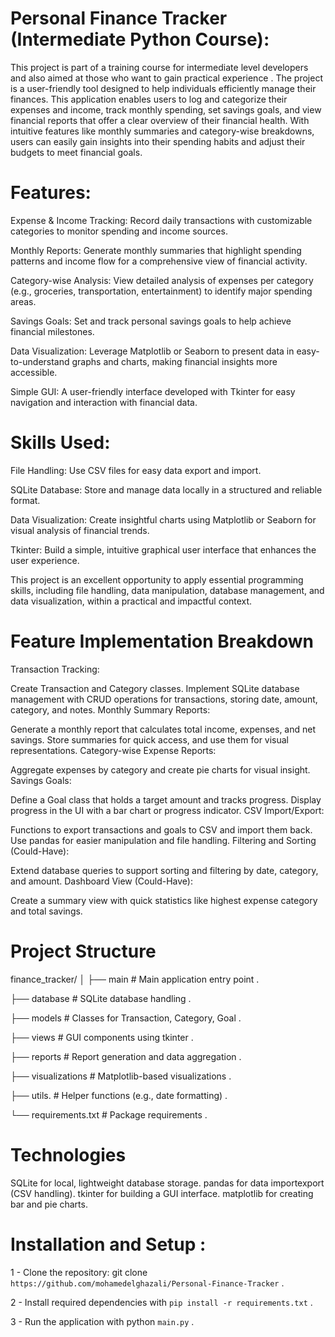 # Personal Finance Tracker  (Intermediate Python Course): 
This project is part of a training course for intermediate level developers and also aimed at those who want to gain practical experience .
The project is a user-friendly tool designed to help individuals efficiently manage their finances. This application enables users to log and categorize their expenses and income, track monthly spending, set savings goals, and view financial reports that offer a clear overview of their financial health. With intuitive features like monthly summaries and category-wise breakdowns, users can easily gain insights into their spending habits and adjust their budgets to meet financial goals.

# Features:

Expense & Income Tracking: Record daily transactions with customizable categories to monitor spending and income sources.

Monthly Reports: Generate monthly summaries that highlight spending patterns and income flow for a comprehensive view of financial activity.

Category-wise Analysis: View detailed analysis of expenses per category (e.g., groceries, transportation, entertainment) to identify major spending areas.

Savings Goals: Set and track personal savings goals to help achieve financial milestones.

Data Visualization: Leverage Matplotlib or Seaborn to present data in easy-to-understand graphs and charts, making financial insights more accessible.

Simple GUI: A user-friendly interface developed with Tkinter for easy navigation and interaction with financial data.

# Skills Used:

File Handling: Use CSV files for easy data export and import.

SQLite Database: Store and manage data locally in a structured and reliable format.

Data Visualization: Create insightful charts using Matplotlib or Seaborn for visual analysis of financial trends.

Tkinter: Build a simple, intuitive graphical user interface that enhances the user experience.

This project is an excellent opportunity to apply essential programming skills, including file handling, data manipulation, database management, and data visualization, within a practical and impactful context.

# Feature Implementation Breakdown

Transaction Tracking:

Create Transaction and Category classes.
Implement SQLite database management with CRUD operations for transactions, storing date, amount, category, and notes.
Monthly Summary Reports:

Generate a monthly report that calculates total income, expenses, and net savings.
Store summaries for quick access, and use them for visual representations.
Category-wise Expense Reports:

Aggregate expenses by category and create pie charts for visual insight.
Savings Goals:

Define a Goal class that holds a target amount and tracks progress.
Display progress in the UI with a bar chart or progress indicator.
CSV Import/Export:

Functions to export transactions and goals to CSV and import them back.
Use pandas for easier manipulation and file handling.
Filtering and Sorting (Could-Have):

Extend database queries to support sorting and filtering by date, category, and amount.
Dashboard View (Could-Have):

Create a summary view with quick statistics like highest expense category and total savings.

# Project Structure
finance_tracker/
│
├── main               # Main application entry point .

├── database          # SQLite database handling .

├── models            # Classes for Transaction, Category, Goal .
 
├── views             # GUI components using tkinter .

├── reports           # Report generation and data aggregation .

├── visualizations    # Matplotlib-based visualizations . 

├── utils.           # Helper functions (e.g., date formatting) . 

└── requirements.txt      # Package requirements . 


# Technologies

SQLite for local, lightweight database storage.
pandas for data importexport (CSV handling).
tkinter for building a GUI interface.
matplotlib for creating bar and pie charts.

# Installation and Setup :

1 - Clone the repository: git clone `https://github.com/mohamedelghazali/Personal-Finance-Tracker` .

2 - Install required dependencies with `pip install -r requirements.txt` .

3 - Run the application with python `main.py` .
